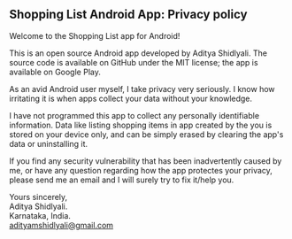 ## Shopping List Android App: Privacy policy

Welcome to the Shopping List app for Android!

This is an open source Android app developed by Aditya Shidlyali. The source code is available on GitHub under the MIT license; the app is available on Google Play.

As an avid Android user myself, I take privacy very seriously.
I know how irritating it is when apps collect your data without your knowledge.

I have not programmed this app to collect any personally identifiable information. Data like listing shopping items in app created by the you is stored on your device only, and can be simply erased by clearing the app's data or uninstalling it.

If you find any security vulnerability that has been inadvertently caused by me, or have any question regarding how the app protectes your privacy, please send me an email and I will surely try to fix it/help you.

Yours sincerely,  
Aditya Shidlyali.  
Karnataka, India.  
adityamshidlyali@gmail.com